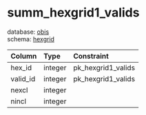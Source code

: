 # summ_hexgrid1_valids
database: [obis](../)  
schema: [hexgrid](hexgrid)  

|Column|Type|Constraint|
|:---|:---|:---|
|hex_id|integer|pk_hexgrid1_valids |
|valid_id|integer|pk_hexgrid1_valids |
|nexcl|integer||
|nincl|integer||
